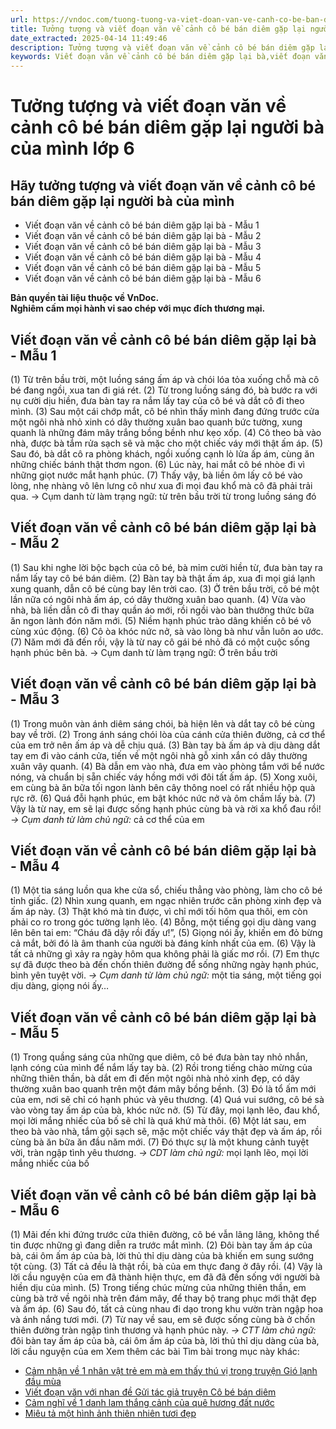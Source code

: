 ```yaml
---
url: https://vndoc.com/tuong-tuong-va-viet-doan-van-ve-canh-co-be-ban-diem-gap-lai-nguoi-ba-cua-minh-245958
title: Tưởng tượng và viết đoạn văn về cảnh cô bé bán diêm gặp lại người bà của mình lớp 6 - VnDoc.com
date_extracted: 2025-04-14 11:49:46
description: Tưởng tượng và viết đoạn văn về cảnh cô bé bán diêm gặp lại người bà của mình được biên soạn nhằm giúp các em HS đạt kết quả tốt trong quá trình làm bài tập và học tập môn Ngữ văn lớp 6.
keywords: Viết đoạn văn về cảnh cô bé bán diêm gặp lại bà,viết đoạn văn về cảnh cô bé bán diêm gặp lại người bà của mình,tưởng tượng và viết đoạn văn về cảnh cô bé bán diêm gặp lại người bà của mình,hãy tưởng tượng và viết đoạn văn khoảng 5-7 câu về cảnh cô bé bán diêm gặp lại người bà của mình,cảnh cô bé bán diêm gặp lại người bà của mình,đoạn văn về cảnh cô bé bán diêm gặp lại người bà của mình,viết đoạn văn khoảng 5-7 câu về cảnh cô bé bán diêm gặp lại người bà của mình
---
```


# Tưởng tượng và viết đoạn văn về cảnh cô bé bán diêm gặp lại người bà của mình lớp 6
## **Hãy tưởng tượng và viết đoạn văn về cảnh cô bé bán diêm gặp lại người bà của mình**
  * Viết đoạn văn về cảnh cô bé bán diêm gặp lại bà - Mẫu 1
  * Viết đoạn văn về cảnh cô bé bán diêm gặp lại bà - Mẫu 2
  * Viết đoạn văn về cảnh cô bé bán diêm gặp lại bà - Mẫu 3
  * Viết đoạn văn về cảnh cô bé bán diêm gặp lại bà - Mẫu 4
  * Viết đoạn văn về cảnh cô bé bán diêm gặp lại bà - Mẫu 5
  * Viết đoạn văn về cảnh cô bé bán diêm gặp lại bà - Mẫu 6

**Bản quyền tài liệu thuộc về VnDoc.  
Nghiêm cấm mọi hành vi sao chép với mục đích thương mại.**
## **Viết đoạn văn về cảnh cô bé bán diêm gặp lại bà - Mẫu 1**
\(1\) Từ trên bầu trời, một luồng sáng ấm áp và chói lóa tỏa xuống chỗ mà cô bé đang ngồi, xua tan đi giá rét. \(2\) Từ trong luồng sáng đó, bà bước ra với nụ cười dịu hiền, đưa bàn tay ra nắm lấy tay của cô bé và dắt cô đi theo mình. \(3\) Sau một cái chớp mắt, cô bé nhìn thấy mình đang đứng trước cửa một ngôi nhà nhỏ xinh có dây thường xuân bao quanh bức tường, xung quanh là những đám mây trắng bồng bềnh như kẹo xốp. \(4\) Cô theo bà vào nhà, được bà tắm rửa sạch sẽ và mặc cho một chiếc váy mới thật ấm áp. \(5\) Sau đó, bà dắt cô ra phòng khách, ngồi xuống cạnh lò lửa ấp ám, cùng ăn những chiếc bánh thật thơm ngon. \(6\) Lúc này, hai mắt cô bé nhòe đi vì những giọt nước mắt hạnh phúc. \(7\) Thấy vậy, bà liền ôm lấy cô bé vào lòng, nhẹ nhàng vô lên lưng cô như xua đi mọi đau khổ mà cô đã phải trải qua.
→ Cụm danh từ làm trạng ngữ: từ trên bầu trời từ trong luồng sáng đó
## **Viết đoạn văn về cảnh cô bé bán diêm gặp lại bà - Mẫu 2**
\(1\) Sau khi nghe lời bộc bạch của cô bé, bà mỉm cười hiền từ, đưa bàn tay ra nắm lấy tay cô bé bán diêm. \(2\) Bàn tay bà thật ấm áp, xua đi mọi giá lạnh xung quanh, dẫn cô bé cùng bay lên trời cao. \(3\) Ở trên bầu trời, cô bé một lần nữa có ngôi nhà ấm áp, có dây thường xuân bao quanh. \(4\) Vừa vào nhà, bà liền dẫn cô đi thay quần áo mới, rồi ngồi vào bàn thưởng thức bữa ăn ngon lành đón năm mới. \(5\) Niềm hạnh phúc trào dâng khiến cô bé vô cùng xúc động. \(6\) Cô òa khóc nức nở, sà vào lòng bà như vẫn luôn ao ước. \(7\) Năm mới đã đến rồi, vậy là từ nay cô gái bé nhỏ đã có một cuộc sống hạnh phúc bên bà.
→ Cụm danh từ làm trạng ngữ: Ở trên bầu trời
## **Viết đoạn văn về cảnh cô bé bán diêm gặp lại bà - Mẫu 3**
\(1\) Trong muôn vàn ánh diêm sáng chói, bà hiện lên và dắt tay cô bé cùng bay về trời. \(2\) Trong ánh sáng chói lòa của cánh cửa thiên đường, cả cơ thể của em trở nên ấm áp và dễ chịu quá. \(3\) Bàn tay bà ấm áp và dịu dàng dắt tay em đi vào cánh cửa, tiến về một ngôi nhà gỗ xinh xắn có dây thường xuân vây quanh. \(4\) Bà dẫn em vào nhà, đưa em vào phòng tắm với bể nước nóng, và chuẩn bị sẵn chiếc váy hồng mới với đôi tất ấm áp. \(5\) Xong xuôi, em cùng bà ăn bữa tối ngon lành bên cây thông noel có rất nhiều hộp quà rực rỡ. \(6\) Quá đỗi hạnh phúc, em bật khóc nức nở và ôm chầm lấy bà. \(7\) Vậy là từ nay, em sẽ lại được sống hạnh phúc cùng bà và rời xa khổ đau rồi\!
_→ Cụm danh từ làm chủ ngữ:_ cả cơ thể của em
## **Viết đoạn văn về cảnh cô bé bán diêm gặp lại bà - Mẫu 4**
\(1\) Một tia sáng luồn qua khe cửa sổ, chiếu thẳng vào phòng, làm cho cô bé tỉnh giấc. \(2\) Nhìn xung quanh, em ngạc nhiên trước căn phòng xinh đẹp và ấm áp này. \(3\) Thật khó mà tin được, vì chỉ mới tối hôm qua thôi, em còn phải co ro trong góc tường lạnh lẽo. \(4\) Bỗng, một tiếng gọi dịu dàng vang lên bên tai em: “Cháu đã dậy rồi đấy ư\!”, \(5\) Giọng nói ấy, khiến em đỏ bừng cả mắt, bởi đó là âm thanh của người bà đáng kính nhất của em. \(6\) Vậy là tất cả những gì xảy ra ngày hôm qua không phải là giấc mơ rồi. \(7\) Em thực sự đã được theo bà đến chốn thiên đường để sống những ngày hạnh phúc, bình yên tuyệt vời.
_→ Cụm danh từ làm chủ ngữ:_ một tia sáng, một tiếng gọi dịu dàng, giọng nói ấy…
## **Viết đoạn văn về cảnh cô bé bán diêm gặp lại bà - Mẫu 5**
\(1\) Trong quầng sáng của những que diêm, cô bé đưa bàn tay nhỏ nhắn, lạnh cóng của mình để nắm lấy tay bà. \(2\) Rồi trong tiếng chào mừng của những thiên thần, bà dắt em đi đến một ngôi nhà nhỏ xinh đẹp, có dây thường xuân bao quanh trên một đám mây bồng bềnh. \(3\) Đó là tổ ấm mới của em, nơi sẽ chỉ có hạnh phúc và yêu thương. \(4\) Quá vui sướng, cô bé sà vào vòng tay ấm áp của bà, khóc nức nở. \(5\) Từ đây, mọi lạnh lẽo, đau khổ, mọi lời mắng nhiếc của bố sẽ chỉ là quá khứ mà thôi. \(6\) Một lát sau, em theo bà vào nhà, tắm gội sạch sẽ, mặc một chiếc váy thật đẹp và ấm áp, rồi cùng bà ăn bữa ăn đầu năm mới. \(7\) Đó thực sự là một khung cảnh tuyệt vời, tràn ngập tình yêu thương.
_→ CDT làm chủ ngữ:_ mọi lạnh lẽo, mọi lời mắng nhiếc của bố
## **Viết đoạn văn về cảnh cô bé bán diêm gặp lại bà - Mẫu 6**
\(1\) Mãi đến khi đứng trước cửa thiên đường, cô bé vẫn lâng lâng, không thể tin được những gì đang diễn ra trước mắt mình. \(2\) Đôi bàn tay ấm áp của bà, cái ôm ấm áp của bà, lời thủ thỉ dịu dàng của bà khiến em sung sướng tột cùng. \(3\) Tất cả đều là thật rồi, bà của em thực đang ở đây rồi. \(4\) Vậy là lời cầu nguyện của em đã thành hiện thực, em đã đã đến sống với người bà hiền dịu của mình. \(5\) Trong tiếng chúc mừng của những thiên thần, em cùng bà trở về ngôi nhà trên đám mây, để thay bộ trang phục mới thật đẹp và ấm áp. \(6\) Sau đó, tất cả cùng nhau đi dạo trong khu vườn tràn ngập hoa và ánh nắng tươi mới. \(7\) Từ nay về sau, em sẽ được sống cùng bà ở chốn thiên đường tràn ngập tình thương và hạnh phúc này.
_→ CTT làm chủ ngữ:_ đôi bàn tay ấm áp của bà, cái ôm ấm áp của bà, lời thủ thỉ dịu dàng của bà, lời cầu nguyện của em
Xem thêm các bài Tìm bài trong mục này khác:
  * [Cảm nhận về 1 nhân vật trẻ em mà em thấy thú vị trong truyện Gió lạnh đầu mùa](</hay-viet-doan-van-trinh-bay-cam-nhan-ve-mot-nhan-vat-tre-em-ma-em-thay-thu-vi-trong-truyen-gio-lanh-dau-mua-245975>)
  * [Viết đoạn văn với nhan đề Gửi tác giả truyện Cô bé bán diêm](</viet-doan-van-voi-nhan-de-gui-tac-gia-truyen-co-be-ban-diem-245883>)
  * [Cảm nghĩ về 1 danh lam thắng cảnh của quê hương đất nước](</cam-nghi-cua-em-ve-mot-danh-lam-thang-canh-cua-que-huong-dat-nuoc-248073>)
  * [Miêu tả một hình ảnh thiên nhiên tươi đẹp](</doan-van-mieu-ta-mot-hinh-anh-thien-nhien-tuoi-dep-246000>)

